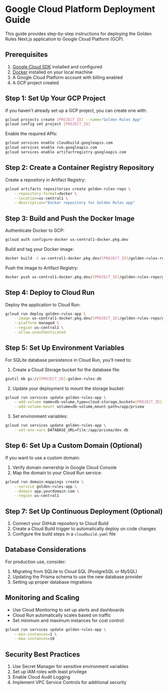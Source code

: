 # Google Cloud Platform Deployment Guide

This guide provides step-by-step instructions for deploying the Golden Rules Next.js application to Google Cloud Platform (GCP).

## Prerequisites

1. [Google Cloud SDK](https://cloud.google.com/sdk/docs/install) installed and configured
2. [Docker](https://docs.docker.com/get-docker/) installed on your local machine
3. A Google Cloud Platform account with billing enabled
4. A GCP project created

## Step 1: Set Up Your GCP Project

If you haven't already set up a GCP project, you can create one with:

```bash
gcloud projects create [PROJECT_ID] --name="Golden Rules App"
gcloud config set project [PROJECT_ID]
```

Enable the required APIs:

```bash
gcloud services enable cloudbuild.googleapis.com
gcloud services enable run.googleapis.com
gcloud services enable artifactregistry.googleapis.com
```

## Step 2: Create a Container Registry Repository

Create a repository in Artifact Registry:

```bash
gcloud artifacts repositories create golden-rules-repo \
    --repository-format=docker \
    --location=us-central1 \
    --description="Docker repository for Golden Rules app"
```

## Step 3: Build and Push the Docker Image

Authenticate Docker to GCP:

```bash
gcloud auth configure-docker us-central1-docker.pkg.dev
```

Build and tag your Docker image:

```bash
docker build -t us-central1-docker.pkg.dev/[PROJECT_ID]/golden-rules-repo/golden-rules-app:latest .
```

Push the image to Artifact Registry:

```bash
docker push us-central1-docker.pkg.dev/[PROJECT_ID]/golden-rules-repo/golden-rules-app:latest
```

## Step 4: Deploy to Cloud Run

Deploy the application to Cloud Run:

```bash
gcloud run deploy golden-rules-app \
    --image us-central1-docker.pkg.dev/[PROJECT_ID]/golden-rules-repo/golden-rules-app:latest \
    --platform managed \
    --region us-central1 \
    --allow-unauthenticated
```

## Step 5: Set Up Environment Variables

For SQLite database persistence in Cloud Run, you'll need to:

1. Create a Cloud Storage bucket for the database file:

```bash
gsutil mb gs://[PROJECT_ID]-golden-rules-db
```

2. Update your deployment to mount the storage bucket:

```bash
gcloud run services update golden-rules-app \
    --add-volume name=db-volume,type=cloud-storage,bucket=[PROJECT_ID]-golden-rules-db \
    --add-volume-mount volume=db-volume,mount-path=/app/prisma
```

3. Set environment variables:

```bash
gcloud run services update golden-rules-app \
    --set-env-vars DATABASE_URL=file:/app/prisma/dev.db
```

## Step 6: Set Up a Custom Domain (Optional)

If you want to use a custom domain:

1. Verify domain ownership in Google Cloud Console
2. Map the domain to your Cloud Run service:

```bash
gcloud run domain-mappings create \
    --service golden-rules-app \
    --domain app.yourdomain.com \
    --region us-central1
```

## Step 7: Set Up Continuous Deployment (Optional)

1. Connect your GitHub repository to Cloud Build
2. Create a Cloud Build trigger to automatically deploy on code changes
3. Configure the build steps in a `cloudbuild.yaml` file

## Database Considerations

For production use, consider:

1. Migrating from SQLite to Cloud SQL (PostgreSQL or MySQL)
2. Updating the Prisma schema to use the new database provider
3. Setting up proper database migrations

## Monitoring and Scaling

- Use Cloud Monitoring to set up alerts and dashboards
- Cloud Run automatically scales based on traffic
- Set minimum and maximum instances for cost control:

```bash
gcloud run services update golden-rules-app \
    --min-instances=1 \
    --max-instances=10
```

## Security Best Practices

1. Use Secret Manager for sensitive environment variables
2. Set up IAM roles with least privilege
3. Enable Cloud Audit Logging
4. Implement VPC Service Controls for additional security
